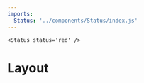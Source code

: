 ```yaml
---
imports:
  Status: '../components/Status/index.js'
---
```

```render html
<Status status='red' />
```
# Layout
